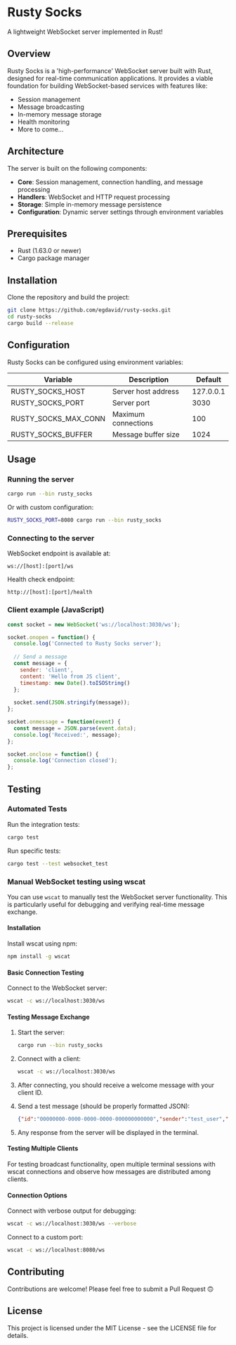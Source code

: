 # Rusty Socks

A lightweight WebSocket server implemented in Rust!

## Overview

Rusty Socks is a 'high-performance' WebSocket server built with Rust, designed for real-time communication applications. It provides a viable foundation for building WebSocket-based services with features like:

- Session management
- Message broadcasting
- In-memory message storage
- Health monitoring
- More to come...

## Architecture

The server is built on the following components:

- **Core**: Session management, connection handling, and message processing
- **Handlers**: WebSocket and HTTP request processing
- **Storage**: Simple in-memory message persistence
- **Configuration**: Dynamic server settings through environment variables

## Prerequisites

- Rust (1.63.0 or newer)
- Cargo package manager

## Installation

Clone the repository and build the project:

```bash
git clone https://github.com/egdavid/rusty-socks.git
cd rusty-socks
cargo build --release
```

## Configuration

Rusty Socks can be configured using environment variables:

| Variable | Description | Default |
|----------|-------------|---------|
| RUSTY_SOCKS_HOST | Server host address | 127.0.0.1 |
| RUSTY_SOCKS_PORT | Server port | 3030 |
| RUSTY_SOCKS_MAX_CONN | Maximum connections | 100 |
| RUSTY_SOCKS_BUFFER | Message buffer size | 1024 |

## Usage

### Running the server

```bash
cargo run --bin rusty_socks
```

Or with custom configuration:

```bash
RUSTY_SOCKS_PORT=8080 cargo run --bin rusty_socks
```

### Connecting to the server

WebSocket endpoint is available at:

```
ws://[host]:[port]/ws
```

Health check endpoint:

```
http://[host]:[port]/health
```

### Client example (JavaScript)

```javascript
const socket = new WebSocket('ws://localhost:3030/ws');

socket.onopen = function() {
  console.log('Connected to Rusty Socks server');
  
  // Send a message
  const message = {
    sender: 'client',
    content: 'Hello from JS client',
    timestamp: new Date().toISOString()
  };
  
  socket.send(JSON.stringify(message));
};

socket.onmessage = function(event) {
  const message = JSON.parse(event.data);
  console.log('Received:', message);
};

socket.onclose = function() {
  console.log('Connection closed');
};
```

## Testing

### Automated Tests

Run the integration tests:

```bash
cargo test
```

Run specific tests:

```bash
cargo test --test websocket_test
```

### Manual WebSocket testing using wscat

You can use `wscat` to manually test the WebSocket server functionality. This is particularly useful for debugging and verifying real-time message exchange.

#### Installation

Install wscat using npm:

```bash
npm install -g wscat
```

#### Basic Connection Testing

Connect to the WebSocket server:

```bash
wscat -c ws://localhost:3030/ws
```

#### Testing Message Exchange

1. Start the server:
   ```bash
   cargo run --bin rusty_socks
   ```

2. Connect with a client:
   ```bash
   wscat -c ws://localhost:3030/ws
   ```

3. After connecting, you should receive a welcome message with your client ID.

4. Send a test message (should be properly formatted JSON):
   ```json
   {"id":"00000000-0000-0000-0000-000000000000","sender":"test_user","content":"Hello from wscat!","timestamp":"2025-03-15T12:00:00Z"}
   ```

5. Any response from the server will be displayed in the terminal.

#### Testing Multiple Clients

For testing broadcast functionality, open multiple terminal sessions with wscat connections and observe how messages are distributed among clients.

#### Connection Options

Connect with verbose output for debugging:
```bash
wscat -c ws://localhost:3030/ws --verbose
```

Connect to a custom port:
```bash
wscat -c ws://localhost:8080/ws
```

## Contributing

Contributions are welcome! Please feel free to submit a Pull Request 🙃

## License

This project is licensed under the MIT License - see the LICENSE file for details.